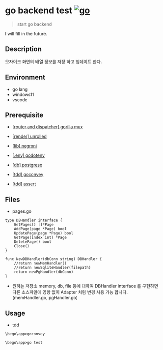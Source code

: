 # go backend test [![go](https://miro.medium.com/max/700/1*Ifpd_HtDiK9u6h68SZgNuA.png)](https://go.dev/)

> start go backend

I will fill in the future.

## Description
모자이크 화면의 배열 정보를 저장 하고 업데이트 한다.

## Environment
* go lang 
* windows11
* vscode 

## Prerequisite

* [[router and dispatcher] gorilla mux](https://github.com/gorilla/mux)
* [[render] unrolled](https://github.com/unrolled/render)
* [[lib] negroni](https://github.com/urfave/negroni)

* [[.env] godotenv](https://github.com/joho/godotenv)

* [[db] postgresq](https://https://github.com/lib/pq)

* [[tdd] goconvey](https://https://github.com/smartystreets/goconvey)
* [[tdd] assert](https://https://github.com/stretchr/testify/tree/master/assert)

## Files
* pages.go 
```
type DBHandler interface {
	GetPages() []*Page
	AddPage(page *Page) bool	
	UpdatePage(page *Page) bool		
	GetPage(index int) *Page
	DeletePage() bool
	Close()
}

func NewDBHandler(dbConn string) DBHandler {
	//return newMemHandler()
	//return newSqliteHandler(filepath)
	return newPgHandler(dbConn)
}
```
* 원하는 저장소 memory, db, file 등에 대하여 DBHandler interface 를 구현하면  다른 소스파일에 영향 없이 Adapter 처럼 변경 사용 가능 합니다.
  (memHandler.go, pgHandler.go) 
## Usage
* tdd
```
\bego\app>goconvey      

\bego\app>go test
```
